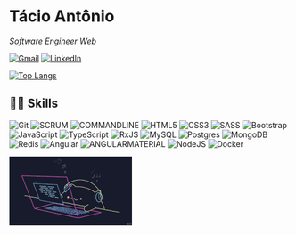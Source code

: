 # Tácio Antônio

_Software Engineer Web_

[![Gmail](https://img.shields.io/badge/Gmail-D14836?style=for-the-badge&logo=gmail&logoColor=white)](mailto:tacioantonio10@gmail.com)   [![LinkedIn](https://img.shields.io/badge/linkedin-%230077B5.svg?style=for-the-badge&logo=linkedin&logoColor=white)](https://www.linkedin.com/in/tacioantonio/)

[![Top Langs](https://github-readme-stats.vercel.app/api/top-langs/?username=TacioAntonio&count_private=true&layout=compact&theme=dracula)](https://github.com/TacioAntonio/github-readme-stats)

## 👩‍💻 Skills

![Git](https://img.shields.io/badge/git-%23F05033.svg?style=for-the-badge&logo=git&logoColor=white) ![SCRUM](https://img.shields.io/badge/-SCRUM-blue?style=for-the-badge) ![COMMANDLINE](https://img.shields.io/badge/-Command%20Line-black?style=for-the-badge) ![HTML5](https://img.shields.io/badge/html5-%23E34F26.svg?style=for-the-badge&logo=html5&logoColor=white) ![CSS3](https://img.shields.io/badge/css3-%231572B6.svg?style=for-the-badge&logo=css3&logoColor=white) ![SASS](https://img.shields.io/badge/SASS-hotpink.svg?style=for-the-badge&logo=SASS&logoColor=white) ![Bootstrap](https://img.shields.io/badge/bootstrap-%23563D7C.svg?style=for-the-badge&logo=bootstrap&logoColor=white) ![JavaScript](https://img.shields.io/badge/javascript-%23323330.svg?style=for-the-badge&logo=javascript&logoColor=%23F7DF1E) ![TypeScript](https://img.shields.io/badge/typescript-%23007ACC.svg?style=for-the-badge&logo=typescript&logoColor=white) ![RxJS](https://img.shields.io/badge/rxjs-%23B7178C.svg?style=for-the-badge&logo=reactivex&logoColor=white) ![MySQL](https://img.shields.io/badge/mysql-%2300f.svg?style=for-the-badge&logo=mysql&logoColor=white) ![Postgres](https://img.shields.io/badge/postgres-%23316192.svg?style=for-the-badge&logo=postgresql&logoColor=white) ![MongoDB](https://img.shields.io/badge/MongoDB-%234ea94b.svg?style=for-the-badge&logo=mongodb&logoColor=white) ![Redis](https://img.shields.io/badge/redis-%23DD0031.svg?style=for-the-badge&logo=redis&logoColor=white) ![Angular](https://img.shields.io/badge/angular-%23DD0031.svg?style=for-the-badge&logo=angular&logoColor=white) ![ANGULARMATERIAL](https://img.shields.io/badge/-Angular%20Material-red?style=for-the-badge&logo=angular&logoColor=white) ![NodeJS](https://img.shields.io/badge/node.js-6DA55F?style=for-the-badge&logo=node.js&logoColor=white) ![Docker](https://img.shields.io/badge/docker-%230db7ed.svg?style=for-the-badge&logo=docker&logoColor=white)

![code](code.gif "if (persist) then success end")
